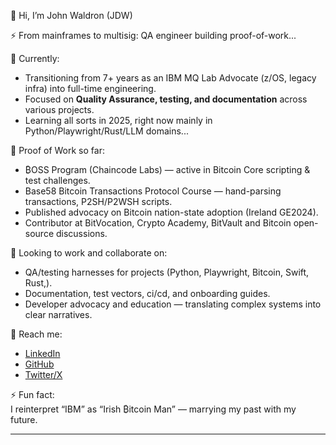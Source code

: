 👋 Hi, I’m John Waldron (JDW)

⚡ From mainframes to multisig: QA engineer building proof-of-work...  

🌱 Currently:  
- Transitioning from 7+ years as an IBM MQ Lab Advocate (z/OS, legacy infra) into full-time engineering.  
- Focused on **Quality Assurance, testing, and documentation** across various projects.  
- Learning all sorts in 2025, right now mainly in Python/Playwright/Rust/LLM domains...

🔭 Proof of Work so far:  
- ₿OSS Program (Chaincode Labs) — active in Bitcoin Core scripting & test challenges.  
- Base58 Bitcoin Transactions Protocol Course — hand-parsing transactions, P2SH/P2WSH scripts.  
- Published advocacy on Bitcoin nation-state adoption (Ireland GE2024).  
- Contributor at BitVocation, Crypto Academy, BitVault and Bitcoin open-source discussions.  

👯 Looking to work and collaborate on:  
- QA/testing harnesses for projects (Python, Playwright, Bitcoin, Swift, Rust,).  
- Documentation, test vectors, ci/cd, and onboarding guides.  
- Developer advocacy and education — translating complex systems into clear narratives.  

💬 Reach me:  
- [LinkedIn](https://www.linkedin.com/in/johndtwaldron/)  
- [GitHub](https://github.com/johndtwaldron)  
- [Twitter/X](https://twitter.com/johndtwaldron)  

⚡ Fun fact:  
I reinterpret “IBM” as “Irish ₿itcoin Man” — marrying my past with my future.  

---

